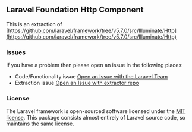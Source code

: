 ## Laravel Foundation Http Component

This is an extraction of [https://github.com/laravel/framework/tree/v5.7.0/src/Illuminate/Http](https://github.com/laravel/framework/tree/v5.7.0/src/Illuminate/Http)


### Issues

If you have a problem then please open an issue in the following places:

* Code/Functionality issue [Open an Issue with the Laravel Team](https://github.com/laravel/framework/issues/new/choose)
* Extraction issue [Open an Issue with extractor repo](https://github.com/laravel-foundation/readme/issues/new)


### License

The Laravel framework is open-sourced software licensed under the [MIT license](http://opensource.org/licenses/MIT). This package consists almost entirely of Laravel source code, so maintains the same license.
